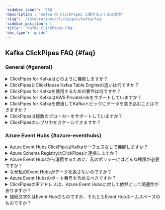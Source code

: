 ```yaml
---
'sidebar_label': 'FAQ'
'description': 'Kafka の ClickPipes に関するよくある質問'
'slug': '/integrations/clickpipes/kafka/faq'
'sidebar_position': 1
'title': 'Kafka ClickPipes FAQ'
'doc_type': 'guide'
---
```


## Kafka ClickPipes FAQ {#faq}

### General {#general}

<details>

<summary>ClickPipes for Kafkaはどのように機能しますか？</summary>

ClickPipesは、特定のトピックからデータを読み取るためにKafka Consumer APIを使用して専用のアーキテクチャを実行し、そのデータを特定のClickHouse CloudサービスのClickHouseテーブルに挿入します。
</details>

<details>

<summary>ClickPipesとClickHouse Kafka Table Engineの違いは何ですか？</summary>

Kafka Tableエンジンは、ClickHouseサーバー自体がKafkaに接続し、イベントをプルしてローカルに書き込む「プルモデル」を実装するClickHouseのコア機能です。

ClickPipesは、ClickHouseサービスとは独立して動作する別のクラウドサービスです。Kafka（または他のデータソース）に接続し、関連するClickHouse Cloudサービスにイベントをプッシュします。この分離されたアーキテクチャにより、優れた運用の柔軟性、明確な責任の分離、スケーラブルな取り込み、優れた障害管理、拡張性などが実現します。
</details>

<details>

<summary>ClickPipes for Kafkaを使用するための要件は何ですか？</summary>

ClickPipes for Kafkaを使用するには、稼働中のKafkaブローカーとClickPipesが有効になっているClickHouse Cloudサービスが必要です。また、ClickHouse CloudがKafkaブローカーにアクセスできるようにする必要があります。これは、Kafka側でリモート接続を許可し、Kafka設定で[ClickHouse Cloud出口IPアドレス](/manage/security/cloud-endpoints-api)をホワイトリストに登録することで実現できます。あるいは、[AWS PrivateLink](/integrations/clickpipes/aws-privatelink)を使用して、ClickPipes for KafkaをKafkaブローカーに接続できます。
</details>

<details>

<summary>ClickPipes for KafkaはAWS PrivateLinkをサポートしていますか？</summary>

AWS PrivateLinkはサポートされています。設定方法の詳細については、[ドキュメント](/integrations/clickpipes/aws-privatelink)を参照してください。
</details>

<details>

<summary>ClickPipes for Kafkaを使用してKafkaトピックにデータを書き込むことはできますか？</summary>

いいえ、ClickPipes for KafkaはKafkaトピックからデータを読み取るために設計されており、トピックにデータを書き込むためではありません。Kafkaトピックにデータを書き込むには、専用のKafkaプロデューサーを使用する必要があります。
</details>

<details>

<summary>ClickPipesは複数のブローカーをサポートしていますか？</summary>

はい、同じクオーラムの一部であれば、カンマで区切って一緒に構成できます。
</details>

<details>

<summary>ClickPipesのレプリカをスケールできますか？</summary>

はい、ClickPipes for streamingは水平方向と垂直方向の両方にスケールできます。水平方向のスケーリングはスループットを増加させるためにより多くのレプリカを追加し、垂直方向のスケーリングは各レプリカに割り当てるリソース（CPUとRAM）を増加させて、より集中的なワークロードを処理します。これはClickPipe作成時に、または**設定** -> **高度な設定** -> **スケーリング**でいつでも構成できます。
</details>

### Azure Event Hubs {#azure-eventhubs}

<details>

<summary>Azure Event Hubs ClickPipeはKafkaサーフェスなしで機能しますか？</summary>

いいえ。ClickPipesはEvent HubsネームスペースにKafkaサーフェスが有効であることを要求します。これは**基本**を超えるティアでのみ利用可能です。詳細については、[Azure Event Hubsのドキュメント](https://learn.microsoft.com/en-us/azure/event-hubs/event-hubs-quickstart-kafka-enabled-event-hubs?tabs=passwordless#create-an-azure-event-hubs-namespace)を参照してください。
</details>

<details>

<summary>Azure Schema RegistryはClickPipesと連携しますか？</summary>

いいえ。ClickPipesは、Confluent Schema RegistryとAPI互換性のあるスキーマレジストリのみをサポートしており、Azure Schema Registryはこれに該当しません。このスキーマレジストリのサポートが必要な場合は、[私たちのチームにお問い合わせください](https://clickhouse.com/company/contact?loc=clickpipes)。
</details>

<details>

<summary>Azure Event Hubsから消費するために、私のポリシーにはどんな権限が必要ですか？</summary>

トピックをリストし、イベントを消費するためには、ClickPipesに与えられる共有アクセスポリシーは、少なくとも「Listen」クレームが必要です。
</details>

<details>

<summary>なぜ私のEvent Hubsがデータを返さないのですか？</summary>

ClickHouseインスタンスがEvent Hubsのデプロイメントと異なるリージョンまたは大陸にある場合、ClickPipesのオンボーディング時にタイムアウトが発生し、Event Hubからデータを消費する際に高いレイテンシが発生する可能性があります。性能オーバーヘッドを避けるために、ClickHouse CloudとAzure Event Hubsを同じクラウドリージョン、または近接するリージョンにデプロイすることをお勧めします。
</details>

<details>

<summary>Azure Event Hubsのポート番号を含めるべきですか？</summary>

はい。ClickPipesはKafkaサーフェスのポート番号を含むことを期待しており、それは`:9093`です。
</details>

<details>

<summary>ClickPipesのIPアドレスは、Azure Event Hubsに対して依然として関連性がありますか？</summary>

はい。Event Hubsインスタンスへのトラフィックを制限するために、[文書化された静的NAT IPs](../index.md#list-of-static-ips)を追加してください。
</details>

<details>
<summary>接続文字列はEvent Hubのものですか、それともEvent Hubネームスペースのものですか？</summary>

両方とも機能します。複数のEvent Hubsからサンプルを取得するために、**ネームスペースレベル**で共有アクセスポリシーを使用することを強く推奨します。
</details>
